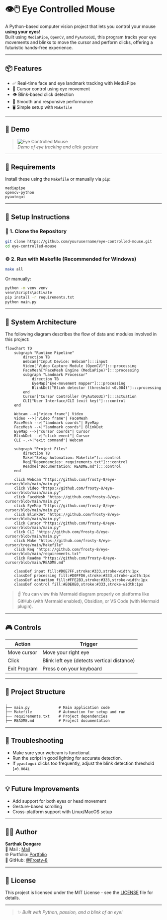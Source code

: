 # 👁️🖱️ Eye Controlled Mouse

A Python-based computer vision project that lets you control your mouse **using your eyes**!  
Built using `MediaPipe`, `OpenCV`, and `PyAutoGUI`, this program tracks your eye movements and blinks to move the cursor and perform clicks, offering a futuristic hands-free experience.

---

## 📦 Features

- ✅ Real-time face and eye landmark tracking with MediaPipe
- 🧠 Cursor control using eye movement
- 👁️ Blink-based click detection
- 🔁 Smooth and responsive performance
- 🖥️ Simple setup with `Makefile`

---

## 📸 Demo

> ![Eye Controlled Mouse](https://user-images.githubusercontent.com/your-image-here.gif)  
> *Demo of eye tracking and click gesture*

---

## 🧰 Requirements

Install these using the `Makefile` or manually via `pip`:

```
mediapipe
opencv-python
pyautogui
```

---

## 🧪 Setup Instructions

### 🔧 1. Clone the Repository

```bash
git clone https://github.com/yourusername/eye-controlled-mouse.git
cd eye-controlled-mouse
```

### ⚙️ 2. Run with Makefile (Recommended for Windows)

```bash
make all
```

Or manually:

```bash
python -m venv venv
venv\Scripts\activate
pip install -r requirements.txt
python main.py
```

---

## 🧠 System Architecture

The following diagram describes the flow of data and modules involved in this project:

```mermaid
flowchart TD
    subgraph "Runtime Pipeline"
        direction TB
        Webcam["Input Device: Webcam"]:::input
        Video["Video Capture Module (OpenCV)"]:::processing
        FaceMesh["FaceMesh Engine (MediaPipe)"]:::processing
        subgraph "Landmark Processor"
            direction TB
            EyeMap["Eye-movement mapper"]:::processing
            BlinkDet["Blink detector (threshold <0.004)"]:::processing
        end
        Cursor["Cursor Controller (PyAutoGUI)"]:::actuation
        CLI["User Interface/CLI (exit key)"]:::control
    end

    Webcam -->|"video frame"| Video
    Video -->|"video frame"| FaceMesh
    FaceMesh -->|"landmark coords"| EyeMap
    FaceMesh -->|"landmark coords"| BlinkDet
    EyeMap -->|"cursor coords"| Cursor
    BlinkDet -->|"click event"| Cursor
    CLI -.->|"exit command"| Webcam

    subgraph "Project Files"
        direction TB
        Make["Setup Automation: Makefile"]:::control
        Req["Dependencies: requirements.txt"]:::control
        Readme["Documentation: README.md"]:::control
    end

    click Webcam "https://github.com/frosty-8/eye-cursor/blob/main/main.py"
    click Video "https://github.com/frosty-8/eye-cursor/blob/main/main.py"
    click FaceMesh "https://github.com/frosty-8/eye-cursor/blob/main/main.py"
    click EyeMap "https://github.com/frosty-8/eye-cursor/blob/main/main.py"
    click BlinkDet "https://github.com/frosty-8/eye-cursor/blob/main/main.py"
    click Cursor "https://github.com/frosty-8/eye-cursor/blob/main/main.py"
    click CLI "https://github.com/frosty-8/eye-cursor/blob/main/main.py"
    click Make "https://github.com/frosty-8/eye-cursor/tree/main/Makefile"
    click Req "https://github.com/frosty-8/eye-cursor/blob/main/requirements.txt"
    click Readme "https://github.com/frosty-8/eye-cursor/blob/main/README.md"

    classDef input fill:#D0E7FF,stroke:#333,stroke-width:1px
    classDef processing fill:#D0FFD6,stroke:#333,stroke-width:1px
    classDef actuation fill:#FFE2B3,stroke:#333,stroke-width:1px
    classDef control fill:#E0E0E0,stroke:#333,stroke-width:1px
```

> ☝️ You can view this Mermaid diagram properly on platforms like GitHub (with Mermaid enabled), Obsidian, or VS Code (with Mermaid plugin).

---

## 🎮 Controls

| Action            | Trigger                            |
|------------------|------------------------------------|
| Move cursor       | Move your right eye                |
| Click             | Blink left eye (detects vertical distance) |
| Exit Program      | Press `Q` on your keyboard         |

---

## 📁 Project Structure

```
.
├── main.py             # Main application code
├── Makefile            # Automation for setup and run
├── requirements.txt    # Project dependencies
├── README.md           # Project documentation
```

---

## 🐞 Troubleshooting

- Make sure your webcam is functional.
- Run the script in good lighting for accurate detection.
- If `pyautogui` clicks too frequently, adjust the blink detection threshold (`<0.004`).

---

## 💡 Future Improvements

- Add support for both eyes or head movement
- Gesture-based scrolling
- Cross-platform support with Linux/MacOS setup

---

## 🧑‍💻 Author

**Sarthak Dongare**  
📧 Mail : [Mail](sarthakdongare8@gmail.com)  
🌐 Portfolio: [Portfolio](https://my-new-prof.vercel.app/)  
🐙 GitHub: [@Frosty-8](https://github.com/Frosty-8)

---

## 📜 License

This project is licensed under the MIT License - see the [LICENSE](LICENSE) file for details.

---

> ✨ *Built with Python, passion, and a blink of an eye!*





